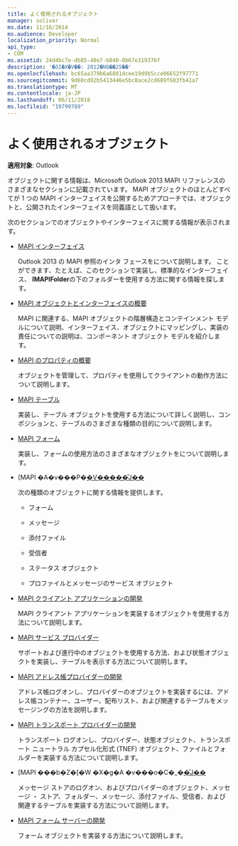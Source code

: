 ```yaml
---
title: よく使用されるオブジェクト
manager: soliver
ms.date: 11/16/2014
ms.audience: Developer
localization_priority: Normal
api_type:
- COM
ms.assetid: 24d4bc7e-db85-48e7-b840-0b67e319376f
description: '�ŏI�X�V��: 2012�N6��25��'
ms.openlocfilehash: bc65aa379b6a6881dcee19d9b5cce06652f97771
ms.sourcegitcommit: 9d60cd82b5413446e5bc8ace2cd689f683fb41a7
ms.translationtype: MT
ms.contentlocale: ja-JP
ms.lasthandoff: 06/11/2018
ms.locfileid: "19799789"
---
```

# <a name="commonly-used-objects"></a>よく使用されるオブジェクト

  
  
**適用対象**: Outlook 
  
オブジェクトに関する情報は、Microsoft Outlook 2013 MAPI リファレンスのさまざまなセクションに記載されています。 MAPI オブジェクトのほとんどすべてが 1 つの MAPI インターフェイスを公開するためアプローチでは、オブジェクトと、公開されたインターフェイスを同義語として扱います。
  
次のセクションでのオブジェクトやインターフェイスに関する情報が表示されます。
  
- [MAPI インターフェイス](mapi-interfaces.md)
    
    Outlook 2013 の MAPI 参照のインタ フェースをについて説明します。 ことができます、たとえば、このセクションで実装し、標準的なインターフェイス、 **IMAPIFolder**の下のフォルダーを使用する方法に関する情報を探します。
    
- [MAPI オブジェクトとインターフェイスの概要](mapi-object-and-interface-overview.md)
    
    MAPI に関連する、MAPI オブジェクトの階層構造とコンテインメント モデルについて説明、インターフェイス、オブジェクトにマッピングし、実装の責任についての説明は、コンポーネント オブジェクト モデルを紹介します。
    
- [MAPI のプロパティの概要](mapi-property-overview.md)
    
    オブジェクトを管理して、プロパティを使用してクライアントの動作方法について説明します。
    
- [MAPI テーブル](mapi-tables.md)
    
    実装し、テーブル オブジェクトを使用する方法について詳しく説明し、コンポジションと、テーブルのさまざまな種類の目的について説明します。
    
- [MAPI フォーム](mapi-forms.md)
    
    実装し、フォームの使用方法のさまざまなオブジェクトをについて説明します。
    
- [MAPI �A�v���P�[�V�����̊J��](mapi-application-development.md)
    
    次の種類のオブジェクトに関する情報を提供します。
    
  - フォーム
    
  - メッセージ
    
  - 添付ファイル
    
  - 受信者
    
  - ステータス オブジェクト
    
  - プロファイルとメッセージのサービス オブジェクト
    
- [MAPI クライアント アプリケーションの開発](developing-a-mapi-client-application.md)
    
    MAPI クライアント アプリケーションを実装するオブジェクトを使用する方法について説明します。
    
- [MAPI サービス プロバイダー](mapi-service-providers.md)
    
    サポートおよび進行中のオブジェクトを使用する方法、および状態オブジェクトを実装し、テーブルを表示する方法について説明します。
    
- [MAPI アドレス帳プロバイダーの開発](developing-a-mapi-address-book-provider.md)
    
    アドレス帳ログオンし、プロバイダーのオブジェクトを実装するには、アドレス帳コンテナー、ユーザー、配布リスト、および関連するテーブルをメッセージングの方法を説明します。
    
- [MAPI トランスポート プロバイダーの開発](developing-a-mapi-transport-provider.md)
    
    トランスポート ログオンし、プロバイダー、状態オブジェクト、トランスポート ニュートラル カプセル化形式 (TNEF) オブジェクト、ファイルとフォルダーを実装する方法について説明します。
    
- [MAPI ���b�Z�[�W �X�g�A �v���o�C�_�[�̊J��](developing-a-mapi-message-store-provider.md)
    
    メッセージ ストアのログオン、およびプロバイダーのオブジェクト、メッセージ ・ ストア、フォルダー、メッセージ、添付ファイル、受信者、および関連するテーブルを実装する方法について説明します。
    
- [MAPI フォーム サーバーの開発](developing-mapi-form-servers.md)
    
    フォーム オブジェクトを実装する方法について説明します。
    

